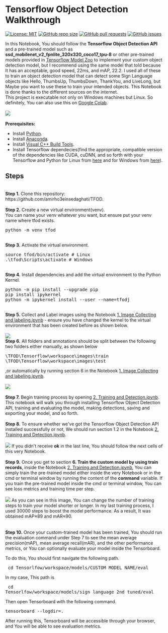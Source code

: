 # Tensorflow Object Detection Walkthrough
[![License: MIT](https://img.shields.io/github/license/amirho3einsedaghati/TFOD?color=yellow)](https://github.com/amirho3einsedaghati/TFOD/blob/master/LICENSE)
[![GitHub repo size](https://img.shields.io/github/repo-size/amirho3einsedaghati/TFOD?color=red)](https://github.com/amirho3einsedaghati/TFOD/)
[![GitHub pull requests](https://img.shields.io/github/issues-pr/amirho3einsedaghati/TFOD?color=yellow)](https://github.com/amirho3einsedaghati/TFOD/pulls)
[![GitHub issues](https://img.shields.io/github/issues-raw/amirho3einsedaghati/TFOD?color=red)](https://github.com/amirho3einsedaghati/TFOD/issues)

<p>In this Notebook, You should follow the <b>Tensorflow Object Detection API</b> and a pre-trained model such as <b>ssd_mobilenet_v2_fpnlite_320x320_coco17_tpu-8</b> or other pre-trained models provided in <a href='https://github.com/tensorflow/models/blob/master/research/object_detection/g3doc/tf2_detection_zoo.md'>Tensorflow Model Zoo</a> to implement your custom object detection model, but I recommend using the same model that told because It has an acceptable, good speed, 22ms, and mAP, 22.2. I used all of these to train an object detection model that can detect some Sign Language objects like Hello, ThumbsUp, ThumbsDown, ThankYou, and LiveLong, but Maybe you want to use these to train your intended objects. This Notebook is done thanks to the different sources on the internet.
<br/>
This project is executable not only on Windows machines but Linux. So definitely, You can also use this on <a href="https://colab.research.google.com/">Google Colab</a>. 
<br /><br/>
<img src="https://i.postimg.cc/zXSzghG9/1.jpg">
<br /><br/>
<b>Prerequisites:</b>
<ul>
  <li>Install <a href="https://www.python.org/downloads/">Python</a>.</li>
  <li>Install <a href="https://docs.anaconda.com/anaconda/install/index.html">Anaconda</a>.</li>
  <li>Install <a href="https://visualstudio.microsoft.com/vs/community/">Visual C++ Build Tools</a>.</li>
  <li>Install Tensorflow dependecies(find the appropriate, compatible version of the dependencies like CUDA, cuDNN, and so forth with your Tensorflow and Python for Linux from <a href="https://www.tensorflow.org/install/source">here</a> and for Windows from <a href="https://www.tensorflow.org/install/source_windows">here</a>).</li>
</ul>

## Steps
<br />
<b>Step 1.</b> Clone this repository: https://github.com/amirho3einsedaghati/TFOD.
<br/><br/>
<b>Step 2.</b> Create a new virtual environment(venv).
<br/>
You can name your venv whatever you want, but ensure put your venv name where tfod exists.
<pre>
python -m venv tfod
</pre> 
<br/>
<b>Step 3.</b> Activate the virtual environment.
<pre>
source tfod/bin/activate # Linux
.\tfod\Scripts\activate # Windows 
</pre>
<br/>
<b>Step 4.</b> Install dependencies and add the virtual environment to the Python Kernel.
<pre>
python -m pip install --upgrade pip
pip install ipykernel
python -m ipykernel install --user --name=tfodj
</pre>
<br/>
<b>Step 5.</b> Collect and Label images using the Notebook <a href="https://github.com/amirho3einsedaghati/TFOD/blob/master/1.%20Image%20Collecting%20and%20labeling.ipynb">1. Image Collecting and labeling.ipynb</a> - ensure you have changed the kernel to the virtual environment that has been created before as shown below.
<br /><br/>
<img src="https://i.postimg.cc/4NM5pY2Q/2.png"> 
<br/>
<b>Step 6.</b> All folders and annotations should be split between the following two folders either manually, as shown below
<pre>
\TFOD\Tensorflow\workspace\images\train
\TFOD\Tensorflow\workspace\images\test
</pre>
,or automatically by running section 6 in the Notebook <a href="https://github.com/amirho3einsedaghati/TFOD/blob/master/1.%20Image%20Collecting%20and%20labeling.ipynb">1. Image Collecting and labeling.ipynb</a>.
<br /></br>
<img src="https://i.postimg.cc/LXymR2pT/5.png">
<br /></br>
<b>Step 7.</b> Begin training process by opening <a href="https://github.com/amirho3einsedaghati/TFOD/blob/master/2.%20Training%20and%20Detection.ipynb">2. Training and Detection.ipynb</a>. This notebook will walk you through installing Tensorflow Object Detection API, training and evaluating the model, making detections, saving and exporting your model, and so forth. 
<br /><br/>
<b>Step 8.</b> To ensure whether we've got the Tensorflow Object Detection API installed successfully or not, We should run section 1.2 in the Notebook <a href="https://github.com/amirho3einsedaghati/TFOD/blob/master/2.%20Training%20and%20Detection.ipynb">2. Training and Detection.ipynb</a>.
<br /><br/>
<img src="https://i.postimg.cc/4NZKqs7R/3.png">
If you didn't receive <b>ok</b> in the last line, You should follow the next cells of this very Notebook.
<br /> <br/>
<b>Step 9.</b> Once you get to section <b>6. Train the custom model by using train records</b>, inside the Notebook <a href="https://github.com/amirho3einsedaghati/TFOD/blob/master/2.%20Training%20and%20Detection.ipynb">2. Training and Detection.ipynb</a>, You can simply train the pre-trained model either inside the very Notebook or in the cmd or terminal window by running the content of the <b>command</b> variable.
If you train the pre-trained model inside the cmd or terminal window, You can see loss metrics and training time per step. 
<br /><br/>
<img src="https://i.postimg.cc/tgzYV04b/4.png">
As you can see in this image, You can change the number of training steps to train your model shorter or longer. In my last training process, I used 30000 steps to boost the model performance. As a result, It was obtained mAP≈89 and mAR≈90.
<br /><br/>
<br /> 
<b>Step 10.</b> Once your custom-trained model has been trained, You should run the evaluation command under Step 7 to see the mean average precision(mAP), mean average recall(mAR), and the other performance metrics, or You can optionally evaluate your model inside the Tensorboard.

To do this, You should first navigate the following path. 
<pre> cd Tensorlfow/workspace/models/CUSTOM_MODEL_NAME/eval</pre> 
In my case, This path is <pre> cd Tensorlfow/workspace/models/sign_language_2nd_tuned/eval</pre>
Then open Tensorboard with the following command.
<pre>tensorboard --logdir=. </pre>
After running this, Tensorboard will be accessible through your browser, and You will be able to see evaluation metrics.
<br />
